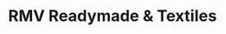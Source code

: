 ---
title: "RMV Readymade & Textiles"
url: /trivandrum/rmv-readymade-und-textiles/
shop: Kleidung
---